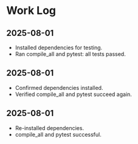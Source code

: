 # Work Log

## 2025-08-01
- Installed dependencies for testing.
- Ran compile_all and pytest: all tests passed.

## 2025-08-01
- Confirmed dependencies installed.
- Verified compile_all and pytest succeed again.

## 2025-08-01
- Re-installed dependencies.
- compile_all and pytest successful.

